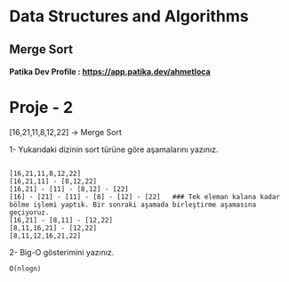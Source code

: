 # Data Structures and Algorithms

## Merge Sort 

#### Patika Dev Profile : https://app.patika.dev/ahmetloca

# Proje - 2

[16,21,11,8,12,22] -> Merge Sort

1- Yukarıdaki dizinin sort türüne göre aşamalarını yazınız.


```

```

```
[16,21,11,8,12,22]
[16,21,11] - [8,12,22]
[16,21] - [11] - [8,12] - [22]
[16] - [21] - [11] - [8] - [12] - [22]   ### Tek eleman kalana kadar bölme işlemi yaptık. Bir sonraki aşamada birleştirme aşamasına geçiyoruz.
[16,21] - [8,11] - [12,22]               
[8,11,16,21] - [12,22]
[8,11,12,16,21,22]
```

2- Big-O gösterimini yazınız.

```
O(nlogn)
```
